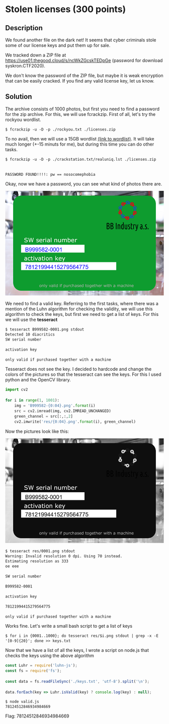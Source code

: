 # Stolen licenses (300 points)

## Description

We found another file on the dark net! It seems that cyber criminals stole some of our license keys and put them up for sale.

We tracked down a ZIP file at https://use01.thegood.cloud/s/ncWkZGcskTEDpGe (password for download syskron.CTF2020).

We don't know the password of the ZIP file, but maybe it is weak encryption that can be easily cracked. If you find any valid license key, let us know.

## Solution

The archive consists of 1000 photos, but first you need to find a password for the zip archive. For this, we will use fcrackzip. First of all, let's try the rockyou wordlist.

```shell
$ fcrackzip -u -D -p ./rockyou.txt ./licenses.zip
```

To no avail, then we will use a 15GB wordlist [(link to wordlist)](https://crackstation.net/crackstation-wordlist-password-cracking-dictionary.htm).
It will take much longer (+-15 minuts for me), but during this time you can do other tasks.

```shell
$ fcrackzip -u -D -p ./crackstation.txt/realuniq.lst ./licenses.zip


PASSWORD FOUND!!!!: pw == nosocomephobia
```

Okay, now we have a password, you can see what kind of photos there are.

![](resources/B999582-0001.png)

We need to find a valid key. Referring to the first tasks, where there was a mention of the Luhn algorithm for checking the validity, we will use this algorithm to check the keys, but first we need to get a list of keys. For this we will use the **tesseract**

```shell
$ tesseract B999582-0001.png stdout
Detected 10 diacritics
SW serial number

activation key

only valid if purchased together with a machine
```

Tesseract does not see the key. I decided to hardcode and change the colors of the pictures so that the tesseract can see the keys. For this I used python and the OpenCV library.

```python
import cv2

for i in range(1, 1001):
    img = 'B999582-{0:04}.png'.format(i)
    src = cv2.imread(img, cv2.IMREAD_UNCHANGED)
    green_channel = src[:,:,2]
    cv2.imwrite('res/{0:04}.png'.format(i), green_channel)
```

Now the pictures look like this:

![](resources/0001.png)

```shell
$ tesseract res/0001.png stdout
Warning: Invalid resolution 0 dpi. Using 70 instead.
Estimating resolution as 333
oe eee

SW serial number

B999582-0001

activation key

78121994415279564775

only valid if purchased together with a machine
```

Works fine. Let's write a small bash script to get a list of keys

```shell
$ for i in {0001..1000}; do tesseract res/$i.png stdout | grep -x -E '[0-9]{20}'; done >> keys.txt
```

Now that we have a list of all the keys, I wrote a script on node.js that checks the keys using the above algorithm

```javascript
const Luhr = require('luhn-js');
const fs = require('fs');

const data = fs.readFileSync('./keys.txt', 'utf-8').split('\n');

data.forEach(key => Luhr.isValid(key) ? console.log(key) : null);
```

```shell
$ node valid.js
78124512846934984669
```

Flag: 78124512846934984669
